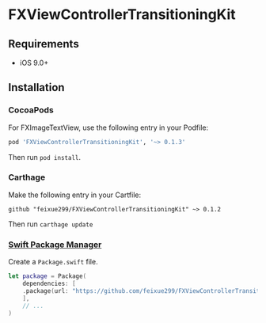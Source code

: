 # FXViewControllerTransitioningKit

## Requirements
- iOS 9.0+

## Installation

### CocoaPods

For FXImageTextView, use the following entry in your Podfile:

```rb
pod 'FXViewControllerTransitioningKit', '~> 0.1.3'
```

Then run `pod install`.

### Carthage

Make the following entry in your Cartfile:

```
github "feixue299/FXViewControllerTransitioningKit" ~> 0.1.2
```

Then run `carthage update`

### [Swift Package Manager](https://github.com/apple/swift-package-manager)

Create a `Package.swift` file.

```swift
let package = Package(
    dependencies: [
    .package(url: "https://github.com/feixue299/FXViewControllerTransitioningKit.git", from: "0.1.2")
    ],
    // ...
)
```
